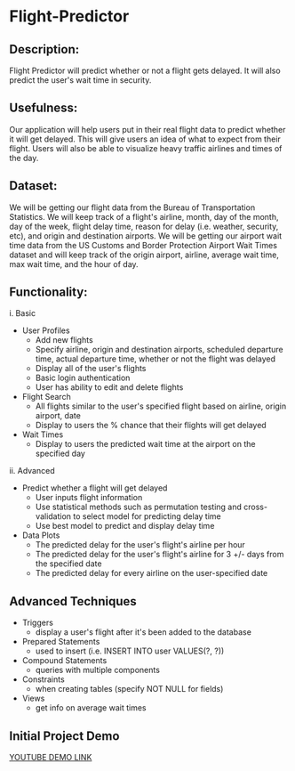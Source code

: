 # Flight-Predictor

## Description:

Flight Predictor will predict whether or not a flight gets delayed. It will also predict the user's wait time in security.

## Usefulness:

Our application will help users put in their real flight data to predict whether it will get delayed. This will give users an idea of what to expect from their flight. Users will also be able to visualize heavy traffic airlines and times of the day. 

## Dataset:

We will be getting our flight data from the Bureau of Transportation Statistics. We will keep track of a flight's airline, month, day of the month, day of the week, flight delay time, reason for delay (i.e. weather, security, etc), and origin and destination airports. We will be getting our airport wait time data from the US Customs and Border Protection Airport Wait Times dataset and will keep track of the origin airport, airline, average wait time, max wait time, and the hour of day.

## Functionality:

i. Basic

- User Profiles
  - Add new flights
  - Specify airline, origin and destination airports, scheduled departure time, actual departure time, whether or not the flight was delayed
  - Display all of the user's flights 
  - Basic login authentication
  - User has ability to edit and delete flights 
- Flight Search
  - All flights similar to the user's specified flight based on airline, origin airport, date
  - Display to users the % chance that their flights will get delayed
- Wait Times
  - Display to users the predicted wait time at the airport on the specified day

ii. Advanced

- Predict whether a flight will get delayed
  - User inputs flight information
  - Use statistical methods such as permutation testing and cross-validation to select model for predicting delay time
  - Use best model to predict and display delay time
- Data Plots
  - The predicted delay for the user's flight's airline per hour
  - The predicted delay for the user's flight's airline for 3 +/- days from the specified date
  - The predicted delay for every airline on the user-specified date

## Advanced Techniques

- Triggers
  - display a user's flight after it's been added to the database
- Prepared Statements
  - used to insert (i.e. INSERT INTO user VALUES(?, ?))
- Compound Statements
  - queries with multiple components
- Constraints
  - when creating tables (specify NOT NULL for fields)
- Views
  - get info on average wait times
  

## Initial Project Demo

[YOUTUBE DEMO LINK](https://www.youtube.com/watch?v=afA4FcrephM&feature=youtu.be)
